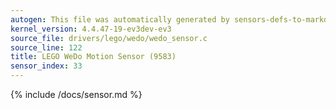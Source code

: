```yaml
---
autogen: This file was automatically generated by sensors-defs-to-markdown.py
kernel_version: 4.4.47-19-ev3dev-ev3
source_file: drivers/lego/wedo/wedo_sensor.c
source_line: 122
title: LEGO WeDo Motion Sensor (9583)
sensor_index: 33
---
```


{% include /docs/sensor.md %}
